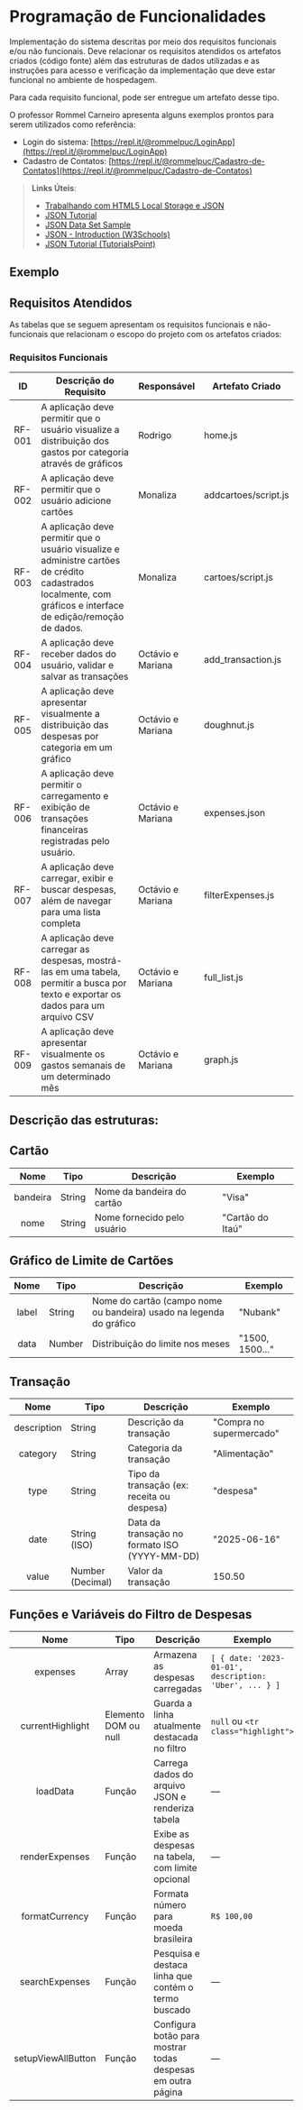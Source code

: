 # Programação de Funcionalidades

Implementação do sistema descritas por meio dos requisitos funcionais e/ou não funcionais. Deve relacionar os requisitos atendidos os artefatos criados (código fonte) além das estruturas de dados utilizadas e as instruções para acesso e verificação da implementação que deve estar funcional no ambiente de hospedagem.

Para cada requisito funcional, pode ser entregue um artefato desse tipo.

O professor Rommel Carneiro apresenta alguns exemplos prontos para serem utilizados como referência:
- Login do sistema: [https://repl.it/@rommelpuc/LoginApp](https://repl.it/@rommelpuc/LoginApp) 
- Cadastro de Contatos: [https://repl.it/@rommelpuc/Cadastro-de-Contatos](https://repl.it/@rommelpuc/Cadastro-de-Contatos)


> **Links Úteis**:
>
> - [Trabalhando com HTML5 Local Storage e JSON](https://www.devmedia.com.br/trabalhando-com-html5-local-storage-e-json/29045)
> - [JSON Tutorial](https://www.w3resource.com/JSON)
> - [JSON Data Set Sample](https://opensource.adobe.com/Spry/samples/data_region/JSONDataSetSample.html)
> - [JSON - Introduction (W3Schools)](https://www.w3schools.com/js/js_json_intro.asp)
> - [JSON Tutorial (TutorialsPoint)](https://www.tutorialspoint.com/json/index.htm)

## Exemplo

## Requisitos Atendidos

As tabelas que se seguem apresentam os requisitos funcionais e não-funcionais que relacionam o escopo do projeto com os artefatos criados:

### Requisitos Funcionais

|ID    | Descrição do Requisito | Responsável | Artefato Criado |
|------|------------------------|------------|-----------------|
|RF-001| A aplicação deve permitir que o usuário visualize a distribuição dos gastos por categoria através de gráficos | Rodrigo | home.js |
|RF-002| A aplicação deve permitir que o usuário adicione cartões | Monaliza | addcartoes/script.js |
|RF-003| A aplicação deve permitir que o usuário visualize e administre cartões de crédito cadastrados localmente, com gráficos e interface de edição/remoção de dados. | Monaliza | cartoes/script.js |
|RF-004| A aplicação deve receber dados do usuário, validar e salvar as transações | Octávio e Mariana | add_transaction.js |
|RF-005| A aplicação deve apresentar visualmente a distribuição das despesas por categoria em um gráfico | Octávio e Mariana | doughnut.js |
|RF-006| A aplicação deve permitir o carregamento e exibição de transações financeiras registradas pelo usuário. | Octávio e Mariana | expenses.json |
|RF-007| A aplicação deve carregar, exibir e buscar despesas, além de navegar para uma lista completa | Octávio e Mariana | filterExpenses.js |
|RF-008| A aplicação deve carregar as despesas, mostrá-las em uma tabela, permitir a busca por texto e exportar os dados para um arquivo CSV | Octávio e Mariana | full_list.js |
|RF-009| A aplicação deve apresentar visualmente os gastos semanais de um determinado mês | Octávio e Mariana | graph.js |


## Descrição das estruturas:

## Cartão
|  **Nome**      | **Tipo**          | **Descrição**                             | **Exemplo**                                    |
|:--------------:|-------------------|-------------------------------------------|------------------------------------------------|
| bandeira     | String            | Nome da bandeira do cartão       | "Visa"                                              |
| nome         | String            | Nome fornecido pelo usuário      | "Cartão do Itaú"                                   |

## Gráfico de Limite de Cartões
|  **Nome**      | **Tipo**          | **Descrição**                             | **Exemplo**                                    |
|:--------------:|-------------------|-------------------------------------------|------------------------------------------------|
| label          | String | Nome do cartão (campo nome ou bandeira) usado na legenda do gráfico       | "Nubank"                                              |
| data          |  Number       | Distribuição do limite nos meses                       | "1500, 1500..."                                   |

## Transação
| **Nome**    | **Tipo**         | **Descrição**                             | **Exemplo**              |
|:-----------:|------------------|-----------------------------------------|--------------------------|
| description | String           | Descrição da transação                   | "Compra no supermercado"  |
| category    | String           | Categoria da transação                   | "Alimentação"            |
| type        | String            | Tipo da transação (ex: receita ou despesa) | "despesa"             |
| date        | String (ISO)      | Data da transação no formato ISO (YYYY-MM-DD) | "2025-06-16"          |
| value       | Number (Decimal) | Valor da transação                       | 150.50                   |

## Funções e Variáveis do Filtro de Despesas

| **Nome**    | **Tipo**         | **Descrição**                           | **Exemplo**              |
|:-----------:|------------------|-----------------------------------------|--------------------------|
| expenses    | Array            | Armazena as despesas carregadas         | `[ { date: '2023-01-01', description: 'Uber', ... } ]` |
| currentHighlight | Elemento DOM ou null | Guarda a linha atualmente destacada no filtro   | `null` ou `<tr class="highlight">`    |
| loadData         | Função             | Carrega dados do arquivo JSON e renderiza tabela| —                                       |
| renderExpenses   | Função             | Exibe as despesas na tabela, com limite opcional| —                                                    |
| formatCurrency   | Função             | Formata número para moeda brasileira             | `R$ 100,00`                            |
| searchExpenses   | Função             | Pesquisa e destaca linha que contém o termo buscado | —                                   |
| setupViewAllButton | Função           | Configura botão para mostrar todas despesas em outra página | —                           |
